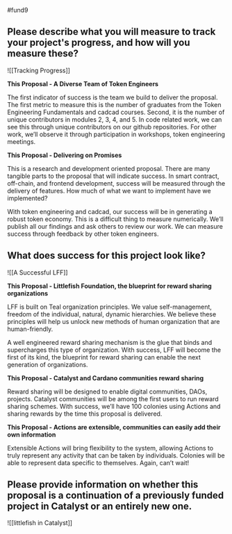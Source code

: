 #fund9 

## Please describe what you will measure to track your project's progress, and how will you measure these?
![[Tracking Progress]]

**This Proposal - A Diverse Team of Token Engineers**

The first indicator of success is the team we build to deliver the proposal. The first metric to measure this is the number of graduates from the Token Engineering Fundamentals and cadcad courses. Second, it is the number of unique contributors in modules 2, 3, 4, and 5. In code related work, we can see this through unique contributors on our github repositories. For other work, we’ll observe it through participation in workshops, token engineering meetings. 

  

**This Proposal - Delivering on Promises**

This is a research and development oriented proposal. There are many tangible parts to the proposal that will indicate success. In smart contract, off-chain, and frontend development, success will be measured through the delivery of features. How much of what we want to implement have we implemented? 

  

With token engineering and cadcad, our success will be in generating a robust token economy. This is a difficult thing to measure numerically. We’ll publish all our findings and ask others to review our work. We can measure success through feedback by other token engineers.

## What does success for this project look like?
![[A Successful LFF]]

**This Proposal - Littlefish Foundation, the blueprint for reward sharing organizations** 

LFF is built on Teal organization principles. We value self-management, freedom of the individual, natural, dynamic hierarchies. We believe these principles will help us unlock new methods of human organization that are human-friendly. 

  

A well engineered reward sharing mechanism is the glue that binds and supercharges this type of organization. With success, LFF will become the first of its kind, the blueprint for reward sharing can enable the next generation of organizations. 

  

**This Proposal - Catalyst and Cardano communities reward sharing**

Reward sharing will be designed to enable digital communities, DAOs, projects. Catalyst communities will be among the first users to run reward sharing schemes. With success, we’ll have 100 colonies using Actions and sharing rewards by the time this proposal is delivered.
  

**This Proposal - Actions are extensible, communities can easily add their own information**

Extensible Actions will bring flexibility to the system, allowing Actions to truly represent any activity that can be taken by individuals. Colonies will be able to represent data specific to themselves. Again, can’t wait!

## Please provide information on whether this proposal is a continuation of a previously funded project in Catalyst or an entirely new one.
![[littlefish in Catalyst]]
